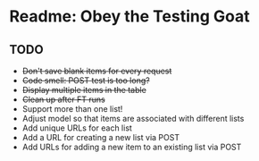 # Readme: Obey the Testing Goat

## TODO

- <del>Don't save blank items for every request
- <del>Code smell: POST test is too long?
- <del>Display multiple items in the table
- <del>Clean up after FT runs
- Support more than one list!
- Adjust model so that items are associated with different lists
- Add unique URLs for each list
- Add a URL for creating a new list via POST
- Add URLs for adding a new item to an existing list via POST
